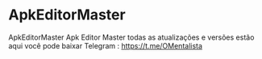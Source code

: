 # ApkEditorMaster
ApkEditorMaster Apk Editor Master todas as atualizações e versões estão aqui você pode baixar Telegram : https://t.me/OMentalista
